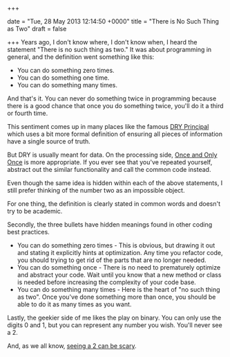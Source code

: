 +++
 
date = "Tue, 28 May 2013 12:14:50 +0000"
title = "There is No Such Thing as Two"
draft = false
 
+++
Years ago, I don't know where, I don't know when, I heard the statement "There is no such thing as two." It was about programming in general, and the definition went something like this:
<ul>
	<li>You can do something zero times.</li>
	<li>You can do something one time.</li>
	<li>You can do something many times.</li>
</ul>

And that's it. You can never do something twice in programming because there is a good chance that once you do something twice, you'll do it a third or fourth time. 

This sentiment comes up in many places like the famous <a href="http://en.m.wikipedia.org/wiki/Don't_repeat_yourself">DRY Principal</a> which uses a bit more formal definition of ensuring all pieces of information have a single source of truth. 

But DRY is usually meant for data. On the processing side, <a href="http://c2.com/xp/OnceAndOnlyOnce.html">Once and Only Once</a> is more appropriate. If you ever see that you've repeated yourself, abstract out the similar functionality and call the common code instead. 

Even though the same idea is hidden within each of the above statements, I still prefer thinking of the number two as an impossible object. 

For one thing, the definition is clearly stated in common words and doesn't try to be academic. 

Secondly, the three bullets have hidden meanings found in other coding best practices. 
<ul>
	<li>You can do something zero times - This is obvious, but drawing it out and stating it explicitly hints at optimization. Any time you refactor code, you should trying to get rid of the parts that are no longer needed. </li>
	<li>You can do something once - There is no need to prematurely optimize and abstract your code. Wait until you know that a new method or class is needed before increasing the complexity of your code base. </li>
	<li>You can do something many times - Here is the heart of "no such thing as two". Once you've done something more than once, you should be able to do it as many times as you want. </li>
</ul>

Lastly, the geekier side of me likes the play on binary. You can only use the digits 0 and 1, but you can represent any number you wish. You'll never see a 2. 

And, as we all know, <a href="http://m.imdb.com/title/tt0584427/quotes?qt=qt0487524">seeing a 2 can be scary</a>.
